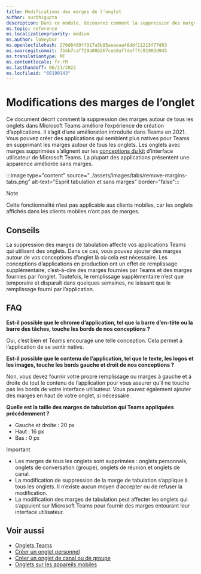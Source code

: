 ```yaml
---
title: Modifications des marges de l’onglet
author: surbhigupta
description: Dans ce module, découvrez comment la suppression des marges de tabulation améliore l’expérience de création d’applications.
ms.topic: reference
ms.localizationpriority: medium
ms.author: lomeybur
ms.openlocfilehash: 270d8499ff917a5b95aeaeaa48ddf11215f77d03
ms.sourcegitcommit: 7bbb7caf729a00b267ceb8af7defffc91903d945
ms.translationtype: MT
ms.contentlocale: fr-FR
ms.lasthandoff: 06/21/2022
ms.locfileid: "66190143"
---
```

# <a name="tab-margin-changes"></a>Modifications des marges de l’onglet

Ce document décrit comment la suppression des marges autour de tous les onglets dans Microsoft Teams améliore l’expérience de création d’applications. Il s’agit d’une amélioration introduite dans Teams en 2021.
Vous pouvez créer des applications qui semblent plus natives pour Teams en supprimant les marges autour de tous les onglets. Les onglets avec marges supprimées s’alignent sur les [conceptions du kit](~/tabs/design/tabs.md) d’interface utilisateur de Microsoft Teams. La plupart des applications présentent une apparence améliorée sans marges.

:::image type="content" source="../assets/images/tabs/remove-margins-tabs.png" alt-text="Esprit tabulation et sans marges" border="false":::

> [!NOTE]
> Cette fonctionnalité n’est pas applicable aux clients mobiles, car les onglets affichés dans les clients mobiles n’ont pas de marges.

## <a name="guidelines"></a>Conseils

La suppression des marges de tabulation affecte vos applications Teams qui utilisent des onglets. Dans ce cas, vous pouvez ajouter des marges autour de vos conceptions d’onglet là où cela est nécessaire. Les conceptions d’applications en production ont un effet de remplissage supplémentaire, c’est-à-dire des marges fournies par Teams et des marges fournies par l’onglet. Toutefois, le remplissage supplémentaire n’est que temporaire et disparaît dans quelques semaines, ne laissant que le remplissage fourni par l’application.

## <a name="faq"></a>FAQ

**Est-il possible que le chrome d’application, tel que la barre d’en-tête ou la barre des tâches, touche les bords de nos conceptions ?**

Oui, c’est bien et Teams encourage une telle conception. Cela permet à l’application de se sentir native.

**Est-il possible que le contenu de l’application, tel que le texte, les logos et les images, touche les bords gauche et droit de nos conceptions ?**

Non, vous devez fournir votre propre remplissage ou marges à gauche et à droite de tout le contenu de l’application pour vous assurer qu’il ne touche pas les bords de votre interface utilisateur. Vous pouvez également ajouter des marges en haut de votre onglet, si nécessaire.

**Quelle est la taille des marges de tabulation qui Teams appliquées précédemment ?**

* Gauche et droite : 20 px
* Haut : 16 px
* Bas : 0 px

> [!IMPORTANT]
>
> * Les marges de tous les onglets sont supprimées : onglets personnels, onglets de conversation (groupe), onglets de réunion et onglets de canal.
> * La modification de suppression de la marge de tabulation s’applique à tous les onglets. Il n’existe aucun moyen d’accepter ou de refuser la modification.
> * La modification des marges de tabulation peut affecter les onglets qui s’appuient sur Microsoft Teams pour fournir des marges entourant leur interface utilisateur.

## <a name="see-also"></a>Voir aussi

* [Onglets Teams](~/tabs/what-are-tabs.md)
* [Créer un onglet personnel](~/tabs/how-to/create-personal-tab.md)
* [Créer un onglet de canal ou de groupe](~/tabs/how-to/create-channel-group-tab.md)
* [Onglets sur les appareils mobiles](~/tabs/design/tabs-mobile.md)

